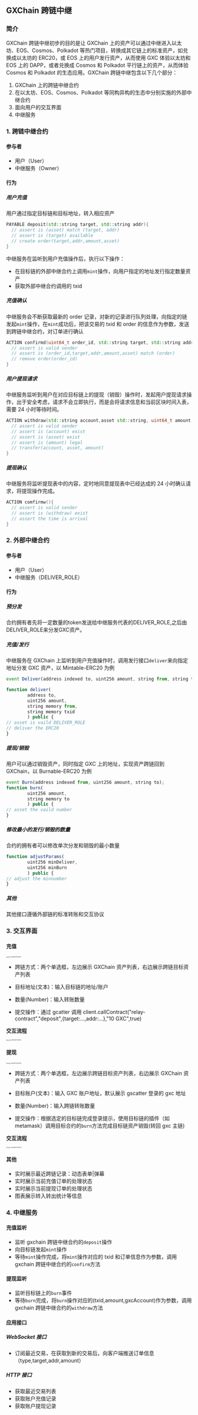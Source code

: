 ## GXChain 跨链中继

### 简介

GXChain 跨链中继初步的目的是让 GXChain 上的资产可以通过中继进入以太坊、EOS、Cosmos、Polkadot 等热门项目，转换成其它链上的标准资产，如兑换成以太坊的 ERC20，或 EOS 上的用户发行资产，从而使用 GXC 体验以太坊和 EOS 上的 DAPP，或者兑换成 Cosmos 和 Polkadot 平行链上的资产，从而体验 Cosmos 和 Polkadot 的生态应用。GXChain 跨链中继包含以下几个部分：

1. GXChain 上的跨链中继合约
2. 在以太坊、EOS、Cosmos、Polkadot 等同构异构的生态中分别实施的外部中继合约
3. 面向用户的交互界面
4. 中继服务

### 1. 跨链中继合约

#### 参与者

- 用户（User）
- 中继服务（Owner）

#### 行为

##### 用户充值

用户通过指定目标链和目标地址，转入相应资产

```C++
PAYABLE deposit(std::string target, std::string addr){
  // assert is (asset) match (target, addr)
  // assert is (target) available
  // create order(target,addr,amount,asset)
}
```

中继服务在监听到用户充值操作后，执行以下操作：

- 在目标链的外部中继合约上调用`mint`操作，向用户指定的地址发行指定数量资产
- 获取外部中继合约调用的 txid

##### 充值确认

中继服务会不断获取最新的 order 记录，对新的记录进行队列处理，向指定的链发起`mint`操作，在`mint`成功后，把该交易的 txid 和 order 的信息作为参数，发送到跨链中继合约，对订单进行确认

```c++
ACTION confirmd(uint64_t order_id, std::string target, std::string addr, uint64_t amount, uint64_t asset){
  // assert is valid sender
  // assert is (order_id,target,addr,amount,asset) match (order)
  // remove order(order_id)
}
```

##### 用户提现请求

中继服务监听到用户在对应目标链上的提现（销毁）操作时，发起用户提现请求操作，出于安全考虑，请求不会立即执行，而是会将请求信息和当前区块时间入表，需要 24 小时等待时间。

```C++
ACTION withdraw(std::string account,asset std::string, uint64_t amount,std::string from_target, std::string txid){
  // assert is valid sender
  // assert is (account) exist
  // assert is (asset) exist
  // assert is (amount) legal
  // transfer(account, asset, amount)
}
```

##### 提现确认

中继服务将监听提现表中的内容，定时地同意提现表中已经达成的 24 小时确认请求，将提现操作完成。

```C++
ACTION comfirmw(){
  // assert is valid sender
  // assert is (withdraw) exist
  // assert the time is arrival
}
```

### 2. 外部中继合约

#### 参与者

- 用户（User）
- 中继服务（DELIVER_ROLE）

#### 行为

##### 预分发
合约拥有者先将一定数量的token发送给中继服务代表的DELIVER_ROLE,之后由DELIVER_ROLE来分发GXC资产。
##### 充值/发行

中继服务在 GXChain 上监听到用户充值操作时，调用发行接口`deliver`来向指定地址分发 GXC 资产，以 Mintable-ERC20 为例

```js
event Deliver(address indexed to, uint256 amount, string from, string txid);

function deliver(
        address to,
        uint256 amount,
        string memory from,
        string memory txid
        ) public {
// asset is vaild DELIVER_ROLE
// deliver the ERC20
}
```

##### 提现/销毁

用户可以通过销毁资产，同时指定 GXC 上的地址，实现资产跨链回到 GXChain，以 Burnable-ERC20 为例

```js
event Burn(address indexed from, uint256 amount, string to);
function burn(
        uint256 amount,
        string memory to
        ) public {
// asset the vaild number 
}

```
##### 修改最小的发行/销毁的数量
合约的拥有者可以修改单次分发和销毁的最小数量
```js
function adjustParams(
        uint256 minDeliver, 
        uint256 minBurn
        ) public {
// adjust the minnumber
}
```

##### 其他

其他接口遵循外部链的标准转账和交互协议

### 3. 交互界面

#### 充值

<img src="./image-20200807170954612.png" alt="image-20200807170954612" style="zoom:20%;" />

- 跨链方式：两个单选框，左边展示 GXChain 资产列表，右边展示跨链目标资产列表

- 目标地址(文本)：输入目标链的地址/账户
- 数量(Number)：输入转账数量
- 提交操作：通过 gcatter 调用 client.callContract("relay-contract","deposit",{target:...,addr:...},"10 GXC",true)

**交互流程**

<img src="./image-20200826172126006.png" alt="image-20200826172126006" style="zoom:20%;" />

#### 提现

<img src="./image-20200807170944739.png" alt="image-20200807170944739" style="zoom:20%;" />

- 跨链方式：两个单选框，左边展示跨链目标资产列表，右边展示 GXChain 资产列表

- 目标账户(文本)：输入 GXC 账户地址，默认展示 gscatter 登录的 gxc 地址
- 数量(Number)：输入跨链转账数量
- 提交操作：根据选定的目标链完成登录提示，使用目标链的插件（如 metamask）调用目标合约的`burn`方法完成目标链资产销毁(转回 gxc 主链)

**交互流程**

<img src="/Users/david/Projects/sol/gxc/docs/image-20200826172242433.png" alt="image-20200826172242433" style="zoom:20%;" />

#### 其他

- 实时展示最近跨链记录：动态表单|弹幕
- 实时展示当前充值订单的处理状态
- 实时展示当前提现订单的处理状态
- 图表展示转入转出统计等信息

### 4. 中继服务

#### 充值监听

- 监听 gxchain 跨链中继合约的`deposit`操作
- 向目标链发起`mint`操作
- 等待`mint`操作完成，将`mint`操作对应的 txid 和订单信息作为参数，调用 gxchain 跨链中继合约的`confirm`方法

#### 提现监听

- 监听目标链上的`burn`事件
- 等待`burn`完成，将`burn`操作对应的(txid,amount,gxcAccount)作为参数，调用 gxchain 跨链中继合约的`withdraw`方法

#### 应用接口

##### WebSocket 接口

- 订阅最近交易，在获取到新的交易后，向客户端推送订单信息（type,target,addr,amount）

##### HTTP 接口

- 获取最近交易列表
- 获取账户充值记录
- 获取账户提现记录
